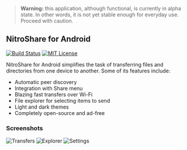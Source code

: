 > **Warning:** this application, although functional, is currently in alpha state. In other words, it is not yet stable enough for everyday use. Proceed with caution.

## NitroShare for Android

[![Build Status](https://travis-ci.org/nitroshare/nitroshare-android.svg?branch=master)](https://travis-ci.org/nitroshare/nitroshare-android)
[![MIT License](http://img.shields.io/badge/license-MIT-9370d8.svg?style=flat)](http://opensource.org/licenses/MIT)

NitroShare for Android simplifies the task of transferring files and directories from one device to another. Some of its features include:

- Automatic peer discovery
- Integration with Share menu
- Blazing fast transfers over Wi-Fi
- File explorer for selecting items to send
- Light and dark themes
- Completely open-source and ad-free

### Screenshots

![Transfers](https://github.com/nitroshare/nitroshare-android/blob/master/img/transfers.png?raw=true)
![Explorer](https://github.com/nitroshare/nitroshare-android/blob/master/img/explorer.png?raw=true)
![Settings](https://github.com/nitroshare/nitroshare-android/blob/master/img/settings.png?raw=true)
